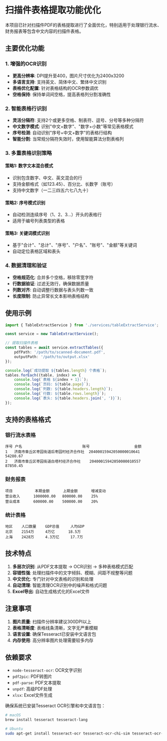 # 扫描件表格提取功能优化

本项目已针对扫描件PDF的表格提取进行了全面优化，特别适用于处理银行流水、财务报表等包含中文内容的扫描件表格。

## 主要优化功能

### 1. 增强的OCR识别
- **更高分辨率**: DPI提升至400，图片尺寸优化为2400x3200
- **多语言支持**: 支持英文、简体中文、繁体中文识别
- **表格优化配置**: 针对表格结构的OCR参数调优
- **空格保持**: 保持单词间空格，提高表格列分割准确性

### 2. 智能表格行识别
- **灵活分隔符**: 支持2个或更多空格、制表符、逗号、分号等多种分隔符
- **中文数字模式**: 识别"中文+数字"、"数字+小数"等常见表格模式
- **序号检测**: 自动识别"序号+中文+数字"的表格行结构
- **智能分割**: 当常规分隔符失效时，使用智能算法分割表格列

### 3. 多重表格识别策略

#### 策略1: 数字文本混合模式
- 识别包含数字、中文、英文混合的行
- 支持金额格式（如123.45）、百分比、长数字（账号）
- 支持中文数字（一二三四五六七八九十）

#### 策略2: 序号模式识别
- 自动检测连续序号（1、2、3...）开头的表格行
- 适用于编号列表类型的表格

#### 策略3: 关键词模式识别
- 基于"合计"、"总计"、"序号"、"户名"、"账号"、"金额"等关键词
- 自动定位表格区域和表头

### 4. 数据清理和验证
- **空格规范化**: 合并多个空格，移除零宽字符
- **行数据验证**: 过滤无效行，确保数据质量
- **列数对齐**: 自动调整行数据与表头列数一致
- **长度限制**: 防止异常长文本影响表格结构

## 使用示例

```typescript
import { TableExtractService } from './services/tableExtractService';

const service = new TableExtractService();

// 提取扫描件表格
const tables = await service.extractTables({
    pdfPath: '/path/to/scanned-document.pdf',
    outputPath: '/path/to/output.xlsx'
});

console.log(`成功提取 ${tables.length} 个表格`);
tables.forEach((table, index) => {
    console.log(`表格 ${index + 1}:`);
    console.log(`页码: ${table.page}`);
    console.log(`列数: ${table.headers.length}`);
    console.log(`行数: ${table.rows.length}`);
    console.log(`表头: ${table.headers.join(', ')}`);
});
```

## 支持的表格格式

### 银行流水表格
```
序号 户名                           账号                    金额
1   济南市章丘区枣园街道后枣园村经济合作社  20400015942050000010641  54280.67
2   济南市章丘区枣园街道白塔村经济合作社    20400015942050000010557  87850.45
```

### 财务报表
```
项目          本期金额      上期金额      增减变动
营业收入      1000000.00   800000.00    25%
营业成本      600000.00    500000.00    20%
```

### 统计表格
```
地区    人口数量    GDP总值     人均GDP
北京    2154万     4万亿      18.5万
上海    2428万     4.3万亿     17.7万
```

## 技术特点

1. **多层次识别**: 从PDF文本提取 → OCR识别 → 多种表格模式匹配
2. **容错性强**: 处理扫描件中的文字倾斜、模糊、间距不规整等问题
3. **中文优化**: 专门针对中文表格的识别和处理
4. **自动清理**: 智能清理OCR识别中的噪声和格式问题
5. **Excel导出**: 自动生成格式化的Excel文件

## 注意事项

1. **图片质量**: 扫描件分辨率建议300DPI以上
2. **表格清晰度**: 表格线条清晰，文字无严重模糊
3. **语言设置**: 确保Tesseract已安装中文语言包
4. **内存使用**: 高分辨率图片处理需要较多内存

## 依赖要求

- `node-tesseract-ocr`: OCR文字识别
- `pdf2pic`: PDF转图片
- `pdf-parse`: PDF文本提取
- `unpdf`: 高级PDF处理
- `xlsx`: Excel文件生成

确保系统已安装Tesseract OCR引擎和中文语言包：

```bash
# macOS
brew install tesseract tesseract-lang

# Ubuntu
sudo apt-get install tesseract-ocr tesseract-ocr-chi-sim tesseract-ocr-chi-tra
```